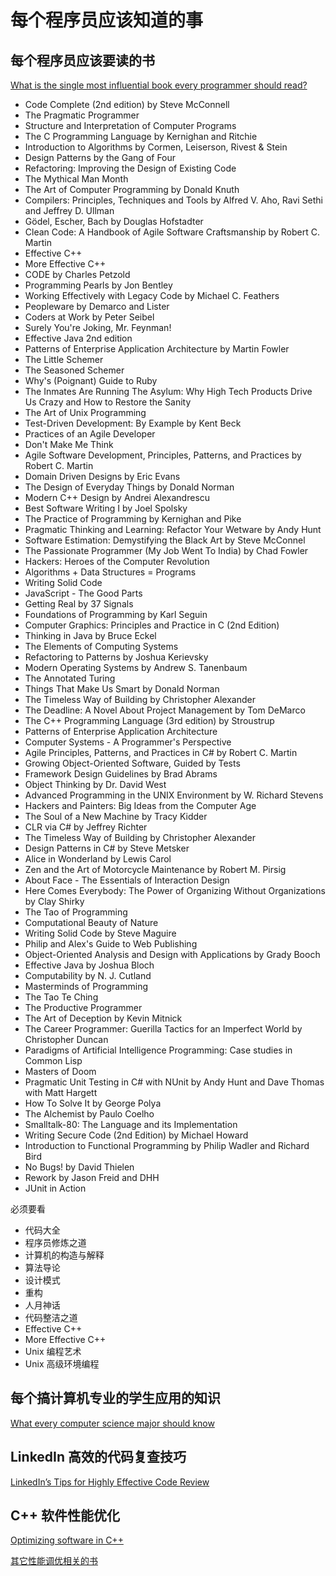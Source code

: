# 每个程序员应该知道的事

## 每个程序员应该要读的书

[What is the single most influential book every programmer should read?](https://stackoverflow.com/questions/1711/what-is-the-single-most-influential-book-every-programmer-should-read)

- Code Complete (2nd edition) by Steve McConnell
- The Pragmatic Programmer
- Structure and Interpretation of Computer Programs
- The C Programming Language by Kernighan and Ritchie
- Introduction to Algorithms by Cormen, Leiserson, Rivest & Stein
- Design Patterns by the Gang of Four
- Refactoring: Improving the Design of Existing Code
- The Mythical Man Month
- The Art of Computer Programming by Donald Knuth
- Compilers: Principles, Techniques and Tools by Alfred V. Aho, Ravi Sethi and Jeffrey D. Ullman
- Gödel, Escher, Bach by Douglas Hofstadter
- Clean Code: A Handbook of Agile Software Craftsmanship by Robert C. Martin
- Effective C++
- More Effective C++
- CODE by Charles Petzold
- Programming Pearls by Jon Bentley
- Working Effectively with Legacy Code by Michael C. Feathers
- Peopleware by Demarco and Lister
- Coders at Work by Peter Seibel
- Surely You're Joking, Mr. Feynman!
- Effective Java 2nd edition
- Patterns of Enterprise Application Architecture by Martin Fowler
- The Little Schemer
- The Seasoned Schemer
- Why's (Poignant) Guide to Ruby
- The Inmates Are Running The Asylum: Why High Tech Products Drive Us Crazy and How to Restore the Sanity
- The Art of Unix Programming
- Test-Driven Development: By Example by Kent Beck
- Practices of an Agile Developer
- Don't Make Me Think
- Agile Software Development, Principles, Patterns, and Practices by Robert C. Martin
- Domain Driven Designs by Eric Evans
- The Design of Everyday Things by Donald Norman
- Modern C++ Design by Andrei Alexandrescu
- Best Software Writing I by Joel Spolsky
- The Practice of Programming by Kernighan and Pike
- Pragmatic Thinking and Learning: Refactor Your Wetware by Andy Hunt
- Software Estimation: Demystifying the Black Art by Steve McConnel
- The Passionate Programmer (My Job Went To India) by Chad Fowler
- Hackers: Heroes of the Computer Revolution
- Algorithms + Data Structures = Programs
- Writing Solid Code
- JavaScript - The Good Parts
- Getting Real by 37 Signals
- Foundations of Programming by Karl Seguin
- Computer Graphics: Principles and Practice in C (2nd Edition)
- Thinking in Java by Bruce Eckel
- The Elements of Computing Systems
- Refactoring to Patterns by Joshua Kerievsky
- Modern Operating Systems by Andrew S. Tanenbaum
- The Annotated Turing
- Things That Make Us Smart by Donald Norman
- The Timeless Way of Building by Christopher Alexander
- The Deadline: A Novel About Project Management by Tom DeMarco
- The C++ Programming Language (3rd edition) by Stroustrup
- Patterns of Enterprise Application Architecture
- Computer Systems - A Programmer's Perspective
- Agile Principles, Patterns, and Practices in C# by Robert C. Martin
- Growing Object-Oriented Software, Guided by Tests
- Framework Design Guidelines by Brad Abrams
- Object Thinking by Dr. David West
- Advanced Programming in the UNIX Environment by W. Richard Stevens
- Hackers and Painters: Big Ideas from the Computer Age
- The Soul of a New Machine by Tracy Kidder
- CLR via C# by Jeffrey Richter
- The Timeless Way of Building by Christopher Alexander
- Design Patterns in C# by Steve Metsker
- Alice in Wonderland by Lewis Carol
- Zen and the Art of Motorcycle Maintenance by Robert M. Pirsig
- About Face - The Essentials of Interaction Design
- Here Comes Everybody: The Power of Organizing Without Organizations by Clay Shirky
- The Tao of Programming
- Computational Beauty of Nature
- Writing Solid Code by Steve Maguire
- Philip and Alex's Guide to Web Publishing
- Object-Oriented Analysis and Design with Applications by Grady Booch
- Effective Java by Joshua Bloch
- Computability by N. J. Cutland
- Masterminds of Programming
- The Tao Te Ching
- The Productive Programmer
- The Art of Deception by Kevin Mitnick
- The Career Programmer: Guerilla Tactics for an Imperfect World by Christopher Duncan
- Paradigms of Artificial Intelligence Programming: Case studies in Common Lisp
- Masters of Doom
- Pragmatic Unit Testing in C# with NUnit by Andy Hunt and Dave Thomas with Matt Hargett
- How To Solve It by George Polya
- The Alchemist by Paulo Coelho
- Smalltalk-80: The Language and its Implementation
- Writing Secure Code (2nd Edition) by Michael Howard
- Introduction to Functional Programming by Philip Wadler and Richard Bird
- No Bugs! by David Thielen
- Rework by Jason Freid and DHH
- JUnit in Action

必须要看
- 代码大全
- 程序员修炼之道
- 计算机的构造与解释
- 算法导论
- 设计模式
- 重构
- 人月神话
- 代码整洁之道
- Effective C++
- More Effective C++
- Unix 编程艺术
- Unix 高级环境编程


## 每个搞计算机专业的学生应用的知识

[What every computer science major should know](http://matt.might.net/articles/what-cs-majors-should-know/)


## LinkedIn 高效的代码复查技巧

[LinkedIn’s Tips for Highly Effective Code Review](https://thenewstack.io/linkedin-code-review)


## C++ 软件性能优化

[Optimizing software in C++](http://www.agner.org/optimize/optimizing_cpp.pdf)

[其它性能调优相关的书](http://www.agner.org/optimize)
